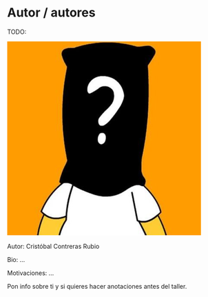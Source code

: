 # Autor / autores

TODO:

![Foto de perfil](img/perfil.jpg)

Autor: Cristóbal Contreras Rubio

Bio: ...

Motivaciones: ...

Pon info sobre ti y si quieres hacer anotaciones antes del taller.
